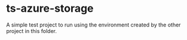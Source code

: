 # ts-azure-storage 
A simple test project to run using the environment created by the other project in this folder.
